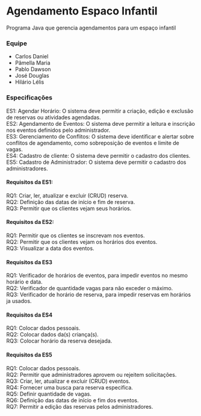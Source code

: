 # Agendamento Espaco Infantil

Programa Java que gerencia agendamentos para um espaço infantil

### Equipe 
- Carlos Daniel
- Pâmella Maria
- Pablo Dawson
- José Douglas
- Hilário Lélis

<h3>Especificações</h3>
ES1: Agendar Horário: O sistema deve permitir a criação, edição e exclusão de reservas ou atividades agendadas. <br>
ES2: Agendamento de Eventos: O sistema deve permitir a leitura e inscrição nos eventos definidos pelo administrador. <br>
ES3: Gerenciamento de Conflitos: O sistema deve identificar e alertar sobre conflitos de agendamento, como sobreposição de eventos e limite de vagas. <br>
ES4: Cadastro de cliente: O sistema deve permitir o cadastro dos clientes. <br>
ES5: Cadastro de Administrador: O sistema deve permitir o cadastro dos administradores. <br>

<h4>Requisitos da ES1:</h4>
RQ1: Criar, ler, atualizar e excluir (CRUD) reserva. <br>
RQ2: Definição das datas de início e fim de reserva. <br>
RQ3: Permitir que os clientes vejam seus horários. <br>

<h4>Requisitos da ES2:</h4>
RQ1: Permitir que os clientes se inscrevam  nos eventos. <br>
RQ2: Permitir que os clientes vejam os horários dos eventos. <br>
RQ3: Visualizar a data dos eventos. <br>

<h4>Requisitos da ES3</h4>
RQ1: Verificador de horários de eventos, para impedir eventos no mesmo horário e data. <br>
RQ2: Verificador de quantidade vagas para não exceder o máximo. <br>
RQ3: Verificador de horário de reserva, para impedir reservas em horários ja usados. <br>

<h4>Requisitos da ES4</h4>
RQ1: Colocar dados pessoais. <br>
RQ2: Colocar dados da(s) criança(s). <br>
RQ3: Colocar horário da reserva desejada. <br>

<h4>Requisitos da ES5</h4>
RQ1: Colocar dados pessoais. <br>
RQ2: Permitir que administradores aprovem ou rejeitem solicitações. <br>
RQ3: Criar, ler, atualizar e excluir (CRUD) eventos. <br>
RQ4: Fornecer uma busca para reserva especifica. <br>
RQ5: Definir quantidade de vagas. <br>
RQ6: Definição das datas de início e fim dos eventos. <br>
RQ7: Permitir a edição das reservas pelos administradores. <br>
